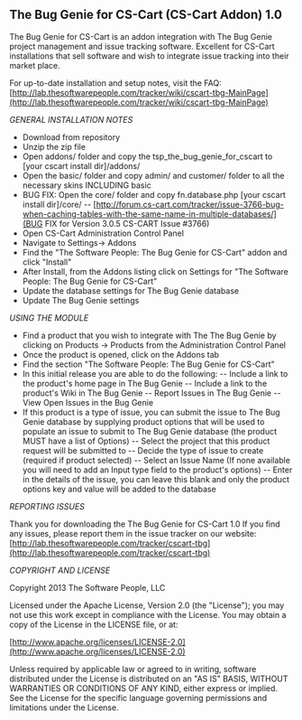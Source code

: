 The Bug Genie for CS-Cart (CS-Cart Addon) 1.0
-------
The Bug Genie for CS-Cart is an addon integration with The Bug Genie project management and 
issue tracking software. Excellent for CS-Cart installations that sell software and wish to 
integrate issue tracking into their market place.

For up-to-date installation and setup notes, visit the FAQ:
[http://lab.thesoftwarepeople.com/tracker/wiki/cscart-tbg-MainPage](http://lab.thesoftwarepeople.com/tracker/wiki/cscart-tbg-MainPage)


*GENERAL INSTALLATION NOTES*

- Download from repository
- Unzip the zip file
- Open addons/ folder and copy the tsp_the_bug_genie_for_cscart to [your cscart install dir]/addons/
- Open the basic/ folder and copy admin/ and customer/ folder to all the necessary skins INCLUDING basic
- BUG FIX: Open the core/ folder and copy fn.database.php [your cscart install dir]/core/ 
-- [http://forum.cs-cart.com/tracker/issue-3766-bug-when-caching-tables-with-the-same-name-in-multiple-databases/](BUG FIX for Version 3.0.5 CS-CART Issue #3766)
- Open CS-Cart Administration Control Panel
- Navigate to Settings-> Addons
- Find the "The Software People: The Bug Genie for CS-Cart" addon and click "Install"
- After Install, from the Addons listing click on Settings for "The Software People: The Bug Genie for CS-Cart"
- Update the database settings for The Bug Genie database
- Update The Bug Genie settings

*USING THE MODULE*

- Find a product that you wish to integrate with The The Bug Genie by clicking on Products -> Products from
  the Administration Control Panel
- Once the product is opened, click on the Addons tab
- Find the section "The Software People: The Bug Genie for CS-Cart"
- In this initial release you are able to do the following:
-- Include a link to the product's home page in The Bug Genie
-- Include a link to the product's Wiki in The Bug Genie
-- Report Issues in The Bug Genie
-- View Open Issues in the Bug Genie
- If this product is a type of issue, you can submit the issue to The Bug Genie database by supplying product options
  that will be used to populate an issue to submit to The Bug Genie database (the product MUST have a list of Options)
-- Select the project that this product request will be submitted to
-- Decide the type of issue to create (required if product selected)
-- Select an Issue Name (If none available you will need to add an Input type field to the product's options)
-- Enter in the details of the issue, you can leave this blank and only the product options key and value will
   be added to the database

*REPORTING ISSUES*

Thank you for downloading the The Bug Genie for CS-Cart 1.0
If you find any issues, please report them in the issue tracker on our website:
[http://lab.thesoftwarepeople.com/tracker/cscart-tbg](http://lab.thesoftwarepeople.com/tracker/cscart-tbg)

*COPYRIGHT AND LICENSE*

Copyright 2013 The Software People, LLC

Licensed under the Apache License, Version 2.0 (the "License");
you may not use this work except in compliance with the License.
You may obtain a copy of the License in the LICENSE file, or at:

  [http://www.apache.org/licenses/LICENSE-2.0](http://www.apache.org/licenses/LICENSE-2.0)

Unless required by applicable law or agreed to in writing, software
distributed under the License is distributed on an "AS IS" BASIS,
WITHOUT WARRANTIES OR CONDITIONS OF ANY KIND, either express or implied.
See the License for the specific language governing permissions and
limitations under the License.
